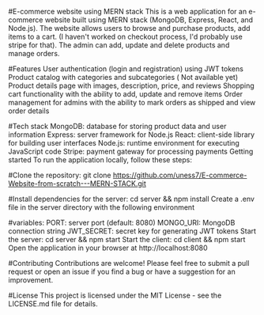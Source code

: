 #E-commerce website using MERN stack
This is a web application for an e-commerce website built using MERN stack (MongoDB, Express, React, and Node.js). The website allows users to browse and purchase products, add items to a cart. (I haven't worked on checkout process, I'd probably use stripe for that). The admin can add, update and delete products and manage orders.

#Features
User authentication (login and registration) using JWT tokens
Product catalog with categories and subcategories ( Not available yet)
Product details page with images, description, price, and reviews
Shopping cart functionality with the ability to add, update and remove items
Order management for admins with the ability to mark orders as shipped and view order details


#Tech stack
MongoDB: database for storing product data and user information
Express: server framework for Node.js
React: client-side library for building user interfaces
Node.js: runtime environment for executing JavaScript code
Stripe: payment gateway for processing payments
Getting started
To run the application locally, follow these steps:

#Clone the repository: git clone https://github.com/uness7/E-commerce-Website-from-scratch---MERN-STACK.git

#Install dependencies for the server: cd server && npm install
Create a .env file in the server directory with the following environment 

#variables:
PORT: server port (default: 8080)
MONGO_URI: MongoDB connection string
JWT_SECRET: secret key for generating JWT tokens
Start the server: cd server && npm start
Start the client: cd client && npm start
Open the application in your browser at http://localhost:8080

#Contributing
Contributions are welcome! Please feel free to submit a pull request or open an issue if you find a bug or have a suggestion for an improvement.

#License
This project is licensed under the MIT License - see the LICENSE.md file for details.